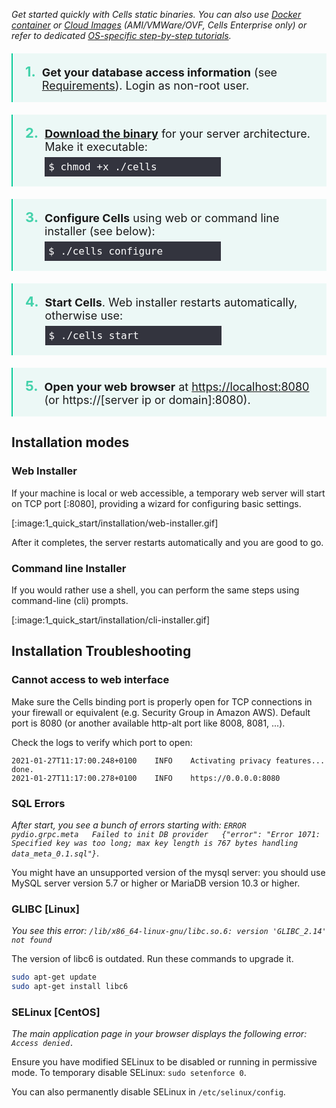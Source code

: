 _Get started quickly with Cells static binaries. You can also use [Docker container](./docker) or
[Cloud Images](./cloud-images) (AMI/VMWare/OVF, Cells Enterprise only) or refer to dedicated [OS-specific step-by-step tutorials](/en/docs/kb/deployment)._

<ol class="install-steps">
<li><p><strong>Get your database access information</strong> (see <a href="./requirements">Requirements</a>). Login as non-root user.</p></li>
<li><p><a href="/en/download" target="_blank"><strong>Download the binary</strong></a> for your server architecture. Make it executable:<br> <code>$ chmod +x ./cells</code></p></li>
<li><p><strong>Configure Cells</strong> using web or command line installer (see below):<br> <code>$ ./cells configure</code></p></li>
<li><p><strong>Start Cells</strong>. Web installer restarts automatically, otherwise use: <code>$ ./cells start</code></p></li>
<li><p><strong>Open your web browser</strong> at <a href="https://localhost:8080" target="_blank">https://localhost:8080</a> <br> (or https://[server ip or domain]:8080).</p></li>
</ol>

<style type="text/css">
ol.install-steps {
  padding-left: 0 !important;
  list-style: none;
  counter-reset: my-awesome-counter;
  padding: 0;
  margin:0;
}
ol.install-steps li {
  counter-increment: my-awesome-counter;
  border-left: 2px solid #08cc99;
  display:flex;
  align-items: baseline;
  background-color: #ecf8f6;
  padding: 16px 20px;
  margin: 20px 0 !important;
}

ol.install-steps li::before {
  content: counter(my-awesome-counter) ". ";
  color: #44d2ab;
  font-weight: bold;
  margin-right: 10px;
  font-size: 22px;
}


ol.install-steps li p {
  display: inline;
  margin: 0 !important;
  font-size: 18px !important;
}

ol.install-steps li code {
    font-size: 16px !important;
    display: block;
    margin: 0px 0 !important;
    padding: 6px !important;
    background-color: rgb(42 42 53 / 95%) !important;
    color: white !important;
    width: 270px;
    margin-top: 6px !important;
}

ol span.geshifilter {
    display: inherit;
}

</style>

## Installation modes

### Web Installer

If your machine is local or web accessible, a temporary web server will start on TCP port [:8080], providing a wizard
for configuring basic settings.

[:image:1_quick_start/installation/web-installer.gif]

After it completes, the server restarts automatically and you are good to go.

### Command line Installer

If you would rather use a shell, you can perform the same steps using command-line (cli) prompts. 

[:image:1_quick_start/installation/cli-installer.gif]


## Installation Troubleshooting

### Cannot access to web interface

Make sure the Cells binding port is properly open for TCP connections in your firewall or equivalent (e.g. Security Group in Amazon AWS). 
Default port is 8080 (or another available http-alt port like 8008, 8081, ...). 

Check the logs to verify which port to open:

```
2021-01-27T11:17:00.248+0100	INFO	Activating privacy features... done.
2021-01-27T11:17:00.278+0100	INFO	https://0.0.0.0:8080
```

### SQL Errors

_After start, you see a bunch of errors starting with: `ERROR   pydio.grpc.meta   Failed to init DB provider   {"error": "Error 1071: Specified key was too long; max key length is 767 bytes handling data_meta_0.1.sql"}`_.

You might have an unsupported version of the mysql server: you should use MySQL server version 5.7 or higher or MariaDB version 10.3 or higher.

### GLIBC [Linux]

_You see this error: `/lib/x86_64-linux-gnu/libc.so.6: version 'GLIBC_2.14' not found`_

The version of libc6 is outdated. Run these commands to upgrade it.

```sh
sudo apt-get update
sudo apt-get install libc6
```

### SELinux [CentOS]

_The main application page in your browser displays the following error: `Access denied.`_

Ensure you have modified SELinux to be disabled or running in permissive mode. To temporary disable SELinux: `sudo setenforce 0`.

You can also permanently disable SELinux in `/etc/selinux/config`.

